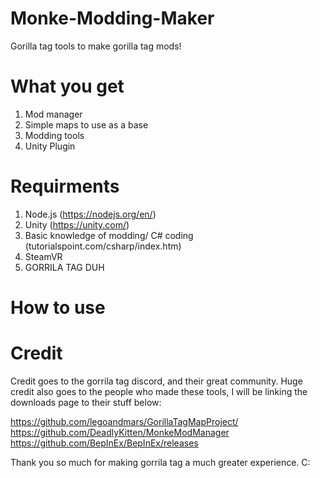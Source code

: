 # Monke-Modding-Maker
Gorilla tag tools to make gorilla tag mods!

# What you get
1. Mod manager
2. Simple maps to use as a base
3. Modding tools
4. Unity Plugin


# Requirments
1. Node.js (https://nodejs.org/en/)
2. Unity (https://unity.com/)
3. Basic knowledge of modding/ C# coding (tutorialspoint.com/csharp/index.htm)
4. SteamVR
5. GORRILA TAG DUH
# How to use


# Credit
Credit goes to the gorrila tag discord, and their great community.
Huge credit also goes to the people who made these tools, I will
be linking the downloads page to their stuff below:

https://github.com/legoandmars/GorillaTagMapProject/
https://github.com/DeadlyKitten/MonkeModManager
https://github.com/BepInEx/BepInEx/releases

Thank you so much for making gorrila tag a much greater experience. C:

